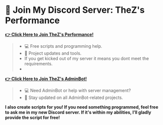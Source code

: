 # 🎉 Join My Discord Server: TheZ's Performance

**[👉 Click Here to Join TheZ's Performance!](https://discord.gg/zsGTqgnsmK)**
> - 💻 Free scripts and programming help.
> - 📢 Project updates and tools.
> - If you get kicked out of my server it means you dont meet the requirements.
> - 

**[👉 Click Here to Join TheZ's AdminBot!](https://discord.gg/U8sssc6xbv)**
> - 💻 Need AdminBot or help with server management?
> - 📢 Stay updated on all AdminBot-related projects.

 **I also create scripts for you! If you need something programmed, feel free to ask me in my new Discord server. If it's within my abilities, I’ll gladly provide the script for free!**
